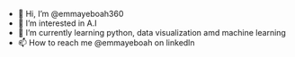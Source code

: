 - 👋 Hi, I’m @emmayeboah360
- 👀 I’m interested in A.I
- 🌱 I’m currently learning python, data visualization amd machine learning
- 📫 How to reach me @emmayeboah on linkedln

<!---
emmayeboah360/emmayeboah360 is a ✨ special ✨ repository because its `README.md` (this file) appears on your GitHub profile.
You can click the Preview link to take a look at your changes.
--->
